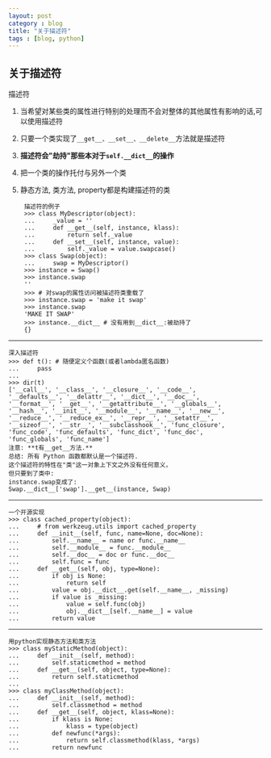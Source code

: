 ```yaml
---
layout: post
category : blog
title: "关于描述符"
tags : [blog, python]
---
```


<script src="http://yandex.st/highlightjs/7.3/highlight.min.js"></script>
<link rel="stylesheet" href="http://yandex.st/highlightjs/7.3/styles/github.min.css">
<script>
  hljs.initHighlightingOnLoad();
</script>

## 关于描述符

描述符
  
1. 当希望对某些类的属性进行特别的处理而不会对整体的其他属性有影响的话,可以使用描述符 
2. 只要一个类实现了`__get__、__set__、__delete__`方法就是描述符 
3. **描述符会"劫持"那些本对于`self.__dict__`的操作** 
4. 把一个类的操作托付与另外一个类 
5. 静态方法, 类方法, property都是构建描述符的类 



        描述符的例子  
        >>> class MyDescriptor(object):
        ...     _value = ''
        ...     def __get__(self, instance, klass):
        ...         return self._value
        ...     def __set__(self, instance, value):
        ...         self._value = value.swapcase()
        >>> class Swap(object):
        ...     swap = MyDescriptor()
        >>> instance = Swap()
        >>> instance.swap
        ''
        >>> # 对swap的属性访问被描述符类重载了
        >>> instance.swap = 'make it swap'
        >>> instance.swap
        'MAKE IT SWAP'
        >>> instance.__dict__ # 没有用到__dict__:被劫持了
        {}
    
-----
    
    深入描述符
    >>> def t(): # 随便定义个函数(或者lambda匿名函数)
    ...     pass
    ... 
    >>> dir(t)
    ['__call__', '__class__', '__closure__', '__code__',
    '__defaults__', '__delattr__', '__dict__', '__doc__',
    '__format__', '__get__', '__getattribute__', '__globals__',
    '__hash__', '__init__', '__module__', '__name__', '__new__',
    '__reduce__', '__reduce_ex__', '__repr__', '__setattr__',
    '__sizeof__', '__str__', '__subclasshook__', 'func_closure',
    'func_code', 'func_defaults', 'func_dict', 'func_doc',
    'func_globals', 'func_name']
    注意: **t有__get__方法.**
    总结: 所有 Python 函数都默认是一个描述符. 
    这个描述符的特性在"类"这一对象上下文之外没有任何意义，
    但只要到了类中:
    instance.swap变成了:
    Swap.__dict__['swap'].__get__(instance, Swap)
    
----

    一个开源实现
    >>> class cached_property(object):
    ...     # from werkzeug.utils import cached_property
    ...     def __init__(self, func, name=None, doc=None):
    ...         self.__name__ = name or func.__name__
    ...         self.__module__ = func.__module__
    ...         self.__doc__ = doc or func.__doc__
    ...         self.func = func
    ...     def __get__(self, obj, type=None):
    ...         if obj is None:
    ...             return self
    ...         value = obj.__dict__.get(self.__name__, _missing)
    ...         if value is _missing:
    ...             value = self.func(obj)
    ...             obj.__dict__[self.__name__] = value
    ...         return value
    
---- 

    用python实现静态方法和类方法
    >>> class myStaticMethod(object):
    ...     def __init__(self, method):
    ...         self.staticmethod = method
    ...     def __get__(self, object, type=None):
    ...         return self.staticmethod
    ... 
    >>> class myClassMethod(object):
    ...     def __init__(self, method):
    ...         self.classmethod = method
    ...     def __get__(self, object, klass=None):
    ...         if klass is None:
    ...             klass = type(object)
    ...         def newfunc(*args):
    ...             return self.classmethod(klass, *args)
    ...         return newfunc